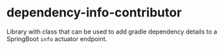 # dependency-info-contributor
Library with class that can be used to add gradle dependency details to a SpringBoot `info` actuator endpoint.
